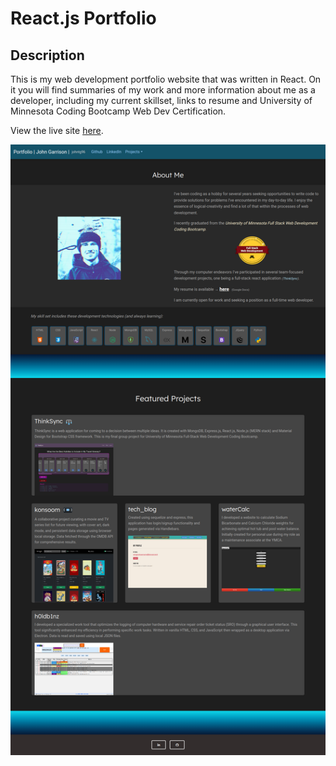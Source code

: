 # React.js Portfolio

## Description

This is my web development portfolio website that was written in React.
On it you will find summaries of my work and more information about me as a developer, including my current skillset, links to resume and University of Minnesota Coding Bootcamp Web Dev Certification.

View the live site [here](https://johntg96.netlify.app/).

![website screenshot](./public/images/screenshot_react_portfolio.png)